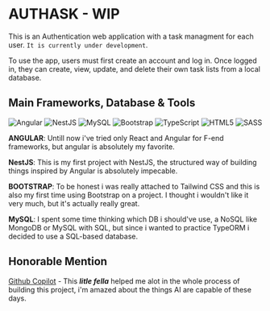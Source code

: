 # AUTHASK - WIP

This is an Authentication web application with a task managment for each user. ```It is currently under development```.

To use the app, users must first create an account and log in. Once logged in, they can create, view, update, and delete their own task lists from a local database.

## Main Frameworks, Database & Tools

![Angular](https://img.shields.io/badge/angular-%23DD0031.svg?style=for-the-badge&logo=angular&logoColor=white)
![NestJS](https://img.shields.io/badge/nestjs-%23E0234E.svg?style=for-the-badge&logo=nestjs&logoColor=white)
![MySQL](https://img.shields.io/badge/mysql-%2300f.svg?style=for-the-badge&logo=mysql&logoColor=white)
![Bootstrap](https://img.shields.io/badge/bootstrap-%238511FA.svg?style=for-the-badge&logo=bootstrap&logoColor=white)
![TypeScript](https://img.shields.io/badge/typescript-%23007ACC.svg?style=for-the-badge&logo=typescript&logoColor=white)
![HTML5](https://img.shields.io/badge/html5-%23E34F26.svg?style=for-the-badge&logo=html5&logoColor=white)
![SASS](https://img.shields.io/badge/SASS-hotpink.svg?style=for-the-badge&logo=SASS&logoColor=white)

**ANGULAR**: Untill now i've tried only React and Angular for F-end frameworks, but angular is absolutely my favorite.

**NestJS**: This is my first project with NestJS, the structured way of building things inspired by Angular is absolutely impecable.

**BOOTSTRAP**: To be honest i was really attached to Tailwind CSS and this is also my first time using Bootstrap on a project. I thought i wouldn't like it very much, but it's actually really great.

**MySQL**: I spent some time thinking which DB i should've use, a NoSQL like MongoDB or MySQL with SQL, but since i wanted to practice TypeORM i decided to use a SQL-based database.

## Honorable Mention

[Github Copilot](https://github.com/features/copilot) - This ***litle fella*** helped me alot in the whole process of building this project, i'm amazed about the things AI are capable of these days.
